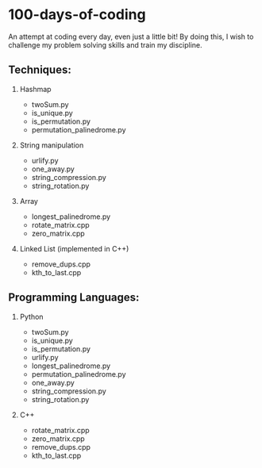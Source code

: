 # 100-days-of-coding
An attempt at coding every day, even just a little bit! By doing this, I wish to challenge my problem solving skills and train my discipline.

## Techniques:
1. Hashmap
    * twoSum.py
    * is_unique.py
    * is_permutation.py
    * permutation_palinedrome.py
    
2. String manipulation
    * urlify.py
    * one_away.py
    * string_compression.py
    * string_rotation.py
    
3. Array
    * longest_palinedrome.py
    * rotate_matrix.cpp
    * zero_matrix.cpp
    
4. Linked List (implemented in C++)
    * remove_dups.cpp
    * kth_to_last.cpp
    
## Programming Languages:
1. Python
    * twoSum.py
    * is_unique.py
    * is_permutation.py
    * urlify.py
    * longest_palinedrome.py
    * permutation_palinedrome.py
    * one_away.py
    * string_compression.py
    * string_rotation.py
    
2. C++
    * rotate_matrix.cpp
    * zero_matrix.cpp
    * remove_dups.cpp
    * kth_to_last.cpp


